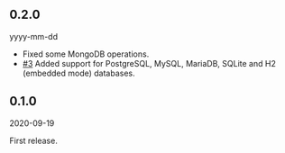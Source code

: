 
## 0.2.0

yyyy-mm-dd

- Fixed some MongoDB operations.
- [#3][i3] Added support for PostgreSQL, MySQL, MariaDB, SQLite and H2 (embedded mode) databases.

[i3]: https://github.com/tkhamez/eve-route/issues/3

## 0.1.0

2020-09-19

First release.
